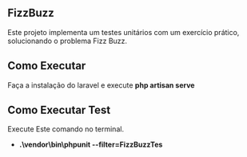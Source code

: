 
## FizzBuzz

Este projeto implementa um testes unitários com um exercício prático, solucionando o problema Fizz Buzz.

## Como Executar 

Faça a instalação do laravel e execute **php artisan serve**

## Como Executar Test

Execute Este comando no terminal.

- **.\vendor\bin\phpunit --filter=FizzBuzzTes**
